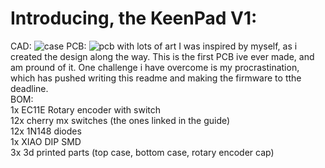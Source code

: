 # Introducing, the KeenPad V1:</br>
CAD: ![case]([http://url/to/img.png](https://raw.githubusercontent.com/keenwarice/hackpad/refs/heads/main/hackpads/KeenpadV1/assets/cad2.png))
PCB: ![pcb with lots of art]([http://url/to/img.png](https://raw.githubusercontent.com/keenwarice/hackpad/refs/heads/main/hackpads/KeenpadV1/assets/pcb.png))
I was inspired by myself, as i created the design along the way. This is the first PCB ive ever made, and am pround of it. One challenge i have overcome is my procrastination, which has pushed writing this readme and making the firmware to tthe deadline. <br/>
BOM: <br/>
1x EC11E Rotary encoder with switch <br/>
12x cherry mx switches (the ones linked in the guide)<br/>
12x 1N148 diodes <br/>
1x XIAO DIP SMD <br/>
3x 3d printed parts (top case, bottom case, rotary encoder cap)
